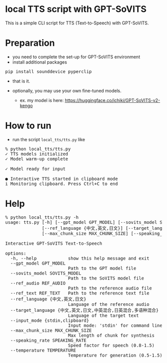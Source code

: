 # local TTS script with GPT-SoVITS

This is a simple CLI script for TTS (Text-to-Speech) with GPT-SoVITS.

# Preparation

* you need to complete the set-up for GPT-SoVITS environment
* install additional packages 
<pre>
pip install sounddevice pyperclip
</pre>

* that is it.

* optionally, you may use your own fine-tuned models.
    * ex. my model is here: https://huggingface.co/ichiki/GPT-SoVITS-v2-kengo

# How to run

* run the script `local_tts/tts.py` like
<pre>
% python local_tts/tts.py 
✓ TTS models initialized            
✓ Model warm-up complete     

✓ Model ready for input

● Interactive TTS started in clipboard mode
i Monitoring clipboard. Press Ctrl+C to end
</pre>

# Help
<pre>
% python local_tts/tts.py -h
usage: tts.py [-h] [--gpt_model GPT_MODEL] [--sovits_model SOVITS_MODEL] [--ref_audio REF_AUDIO] [--ref_text REF_TEXT]
              [--ref_language {中文,英文,日文}] [--target_language {中文,英文,日文,中英混合,日英混合,多语种混合}] [--input_mode {stdin,clipboard}]
              [--max_chunk_size MAX_CHUNK_SIZE] [--speaking_rate SPEAKING_RATE] [--temperature TEMPERATURE]

Interactive GPT-SoVITS Text-to-Speech

options:
  -h, --help            show this help message and exit
  --gpt_model GPT_MODEL
                        Path to the GPT model file
  --sovits_model SOVITS_MODEL
                        Path to the SoVITS model file
  --ref_audio REF_AUDIO
                        Path to the reference audio file
  --ref_text REF_TEXT   Path to the reference text file
  --ref_language {中文,英文,日文}
                        Language of the reference audio
  --target_language {中文,英文,日文,中英混合,日英混合,多语种混合}
                        Language of the target text
  --input_mode {stdin,clipboard}
                        Input mode: 'stdin' for command line, 'clipboard' for clipboard monitoring
  --max_chunk_size MAX_CHUNK_SIZE
                        Max length of chunk for synthesis
  --speaking_rate SPEAKING_RATE
                        Speed factor for speech (0.8-1.5)
  --temperature TEMPERATURE
                        Temperature for generation (0.5-1.5)
</pre>

